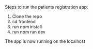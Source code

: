 Steps to run the patients registration app:

1. Clone the repo
2. cd frontend
3. run npm install
4. run npm run dev

The app is now running on the localhost